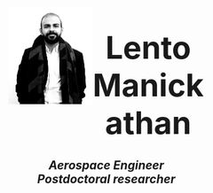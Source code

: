 <div style="width: 100%; overflow: hidden;">
<div style="width: 30%; float: left;">
  <center>
    <img src="images/profile.jpg" alt="Profile">
  </center>
</div>
<div style="width: 70%;">
  <h1>
    <center>
      <span style="font-size:2em;font-weight:bold">
        Lento Manickathan
      </span>
    </center>  
  </h1>
  <h2>
    <em>
      <center>
        Aerospace Engineer
          <br>
        Postdoctoral researcher
      </center>
    </em>
  </h2>
</div>
</div>